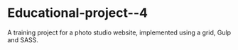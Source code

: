 # Educational-project--4
A training project for a photo studio website, implemented using a grid, Gulp and SASS.
